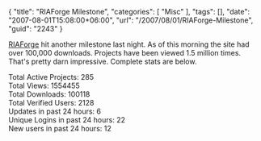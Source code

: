 {
	"title": "RIAForge Milestone",
	"categories": [
		"Misc"
	],
	"tags": [],
	"date": "2007-08-01T15:08:00+06:00",
	"url": "/2007/08/01/RIAForge-Milestone",
	"guid": "2243"
}

<a href="http://www.riaforge.org">RIAForge</a> hit another milestone last night. As of this morning the site had over 100,000 downloads. Projects have been viewed 1.5 million times. That's pretty darn impressive. Complete stats are below.

Total Active Projects: 285<br/>
Total Views: 1554455<br/>
Total Downloads: 100118<br/>
Total Verified Users: 2128<br/>
Updates in past 24 hours: 6<br/>
Unique Logins in past 24 hours: 22<br/>
New users in past 24 hours: 12<br/>